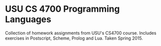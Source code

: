 # USU CS 4700 Programming Languages

Collection of homework assignments from USU's CS4700 course. Includes exercises in Postscript, Scheme, Prolog and Lua. Taken Spring 2015.
